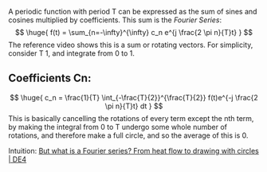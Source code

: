 A periodic function with period T can be expressed as the sum of sines and cosines multiplied by coefficients. This sum is the *Fourier Series*:
$$
\huge{
	f(t) = \sum_{n=-\infty}^{\infty} c_n e^{j \frac{2 \pi n}{T}t}
}
$$
The reference video shows this is a sum or rotating vectors. For simplicity, consider T 1, and integrate from 0 to 1.
## Coefficients Cn:
$$
\huge{
	c_n = \frac{1}{T} \int_{-\frac{T}{2}}^{\frac{T}{2}} f(t)e^{-j \frac{2 \pi n}{T}t} dt
}
$$
This is basically cancelling the rotations of every term except the nth term, by making the integral from 0 to T undergo some whole number of rotations, and therefore make a full circle, and so the average of this is 0.

Intuition: [But what is a Fourier series? From heat flow to drawing with circles | DE4](https://www.youtube.com/watch?v=r6sGWTCMz2k)

